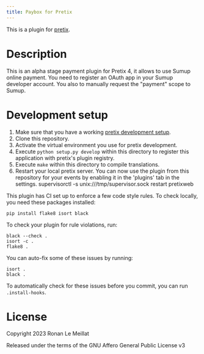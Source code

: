 ```yaml
---
title: Paybox for Pretix
---
```


This is a plugin for [pretix](https://github.com/pretix/pretix).

# Description

This is an alpha stage payment plugin for Pretix 4, it allows to use
Sumup online payment. You need to register an OAuth app in your Sumup
developer account. You also to manually request the \"payment\" scope to
Sumup.

# Development setup

1.  Make sure that you have a working [pretix development
    setup](https://docs.pretix.eu/en/latest/development/setup.html).
2.  Clone this repository.
3.  Activate the virtual environment you use for pretix development.
4.  Execute `python setup.py develop` within this directory to register
    this application with pretix\'s plugin registry.
5.  Execute `make` within this directory to compile translations.
6.  Restart your local pretix server. You can now use the plugin from
    this repository for your events by enabling it in the \'plugins\'
    tab in the settings. supervisorctl -s unix:///tmp/supervisor.sock
    restart pretixweb

This plugin has CI set up to enforce a few code style rules. To check
locally, you need these packages installed:

    pip install flake8 isort black

To check your plugin for rule violations, run:

    black --check .
    isort -c .
    flake8 .

You can auto-fix some of these issues by running:

    isort .
    black .

To automatically check for these issues before you commit, you can run
`.install-hooks`.

# License

Copyright 2023 Ronan Le Meillat

Released under the terms of the GNU Affero General Public License v3
